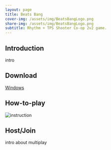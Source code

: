 ```yaml
---
layout: page
title: Beats Bang
cover-img: /assets/img/BeatsBangLogo.png
share-img: /assets/img/BeatsBangLogo.png
subtitle: Rhythm + TPS Shooter Co-op 2v2 game.
---
```


## Introduction
intro

## Download
[Windows](https://drive.google.com/file/d/1aHPHHQnGQ-lkobXxp5XztXxD8QSbJTG9/view?usp=sharing)

## How-to-play
![instruction](../assets/img/instruction.PNG)

## Host/Join 
intro about multiplay
